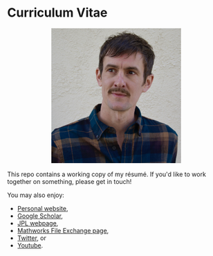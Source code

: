 # Curriculum Vitae

<p align="center"><img src="_DSC0018_crop.JPG" width="300"/></p>

This repo contains a working copy of my résumé. If you'd like to work together on something, please get in touch! 

You may also enjoy: 

* [Personal website](https://www.chadagreene.com/), 
* [Google Scholar](https://scholar.google.com/citations?user=Dew6HFEAAAAJ), 
* [JPL webpage](https://science.jpl.nasa.gov/people/CGreene/), 
* [Mathworks File Exchange page](https://www.mathworks.com/matlabcentral/profile/authors/1062128?detail=fileexchange), 
* [Twitter](https://twitter.com/chadagreene), or 
* [Youtube](https://www.youtube.com/user/chadagreene). 